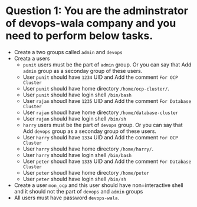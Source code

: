 # Question 1: You are the adminstrator of devops-wala company and you need to perform below tasks.

- Create a two groups called `admin` and `devops`
- Creata a users
    - `punit` users must be the part of `admin` group. Or you can say that Add `admin` group as a seconday group of these users.
    - User `punit` should have `1234` UID and Add the comment `For OCP Cluster`
    - User `punit` should have home directory `/home/ocp-cluster/`.
    - User `punit` should have login shell `/bin/bash`
    - User `rajan` shoudl have `1235` UID and Add the comment `For Database Cluster`
    - User `rajan` shoudl have home directory `/home/database-cluster`
    - User `rajan` should have login shell `/bin/sh`
     - `harry` users must be the part of `devops` group. Or you can say that Add `devops` group as a seconday group of these users.
    - User `harry` should have `1334` UID and Add the comment `For OCP Cluster`
    - User `harry` should have home directory `/home/harry/`.
    - User `harry` should have login shell `/bin/bash`
    - User `peter` shoudl have `1335` UID and Add the comment `For Database Cluster`
    - User `peter` shoudl have home directory `/home/peter`
    - User `peter` should have login shell `/bin/sh`
- Create a user `mon_ocp` and this user should have non=interactive shell and it should not the part of `devops` and `admin` groups
- All users must have password `devops-wala`.
